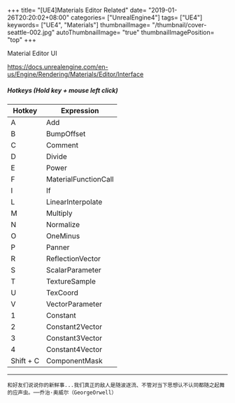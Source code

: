 +++
title= "[UE4]Materials Editor Related"
date= "2019-01-26T20:20:02+08:00"
categories= ["UnrealEngine4"]
tags= ["UE4"]
keywords= ["UE4", "Materials"]
thumbnailImage= "/thumbnail/cover-seattle-002.jpg"
autoThumbnailImage= "true"
thumbnailImagePosition= "top"
+++

Material Editor UI  
<!--more-->
https://docs.unrealengine.com/en-us/Engine/Rendering/Materials/Editor/Interface

##### Hotkeys (Hold key + mouse left click)


<table>
    <thead>
        <tr>
            <th>Hotkey</th>
            <th>Expression</th>
        </tr>
    </thead>
    <tbody>
		<tr>
            <td> A </td>
            <td>Add</td>
        </tr>
		<tr>
            <td> B </td>
            <td>BumpOffset</td>
        </tr>
		<tr>
            <td> C </td>
            <td>Comment</td>
        </tr>
		<tr>
            <td> D </td>
            <td>Divide</td>
        </tr>
		<tr>
            <td> E </td>
            <td>Power</td>
        </tr>
		<tr>
            <td> F </td>
            <td>MaterialFunctionCall</td>
        </tr>
		<tr>
            <td> I </td>
            <td>If</td>
        </tr>
		<tr>
            <td> L </td>
            <td>LinearInterpolate</td>
        </tr>
		<tr>
            <td> M </td>
            <td>Multiply</td>
        </tr>
		<tr>
            <td> N </td>
            <td>Normalize</td>
        </tr>
		<tr>
            <td> O </td>
            <td>OneMinus</td>
        </tr>
		<tr>
            <td> P </td>
            <td>Panner</td>
        </tr>
		<tr>
            <td> R </td>
            <td>ReflectionVector</td>
        </tr>
		<tr>
            <td> S </td>
            <td>ScalarParameter</td>
        </tr>
		<tr>
            <td> T </td>
            <td>TextureSample</td>
        </tr>
		<tr>
            <td> U </td>
            <td>TexCoord</td>
        </tr>
		<tr>
            <td> V </td>
            <td>VectorParameter</td>
        </tr>
		<tr>
            <td> 1 </td>
            <td>Constant</td>
        </tr>
		<tr>
            <td> 2 </td>
            <td>Constant2Vector</td>
        </tr>
		<tr>
            <td> 3 </td>
            <td>Constant3Vector</td>
        </tr>
		<tr>
            <td> 4 </td>
            <td>Constant4Vector</td>
        </tr>
		<tr>
            <td> Shift + C </td>
            <td>ComponentMask</td>
        </tr>
    </tbody>
</table>

***
`和好友们说说你的新鲜事...我们真正的敌人是随波逐流、不管对当下思想认不认同都随之起舞的应声虫。──乔治·奥威尔（GeorgeOrwell）`